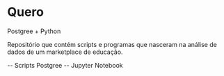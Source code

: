 # Quero
Postgree + Python

Repositório que contém scripts e programas que nasceram na análise de dados de um marketplace de educação.

-- Scripts Postgree
-- Jupyter Notebook
